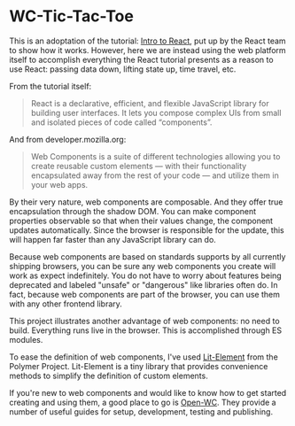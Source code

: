 # WC-Tic-Tac-Toe

This is an adoptation of the tutorial: [Intro to React](https://reactjs.org/tutorial/tutorial.html#overview), put up by the React team to show how it works. However, here we are instead using the web platform itself to accomplish everything the React tutorial presents as a reason to use React: passing data down, lifting state up, time travel, etc. 

From the tutorial itself:

> React is a declarative, efficient, and flexible JavaScript library for building user interfaces. It lets you compose complex UIs from small and isolated pieces of code called “components”.

And from developer.mozilla.org:

> Web Components is a suite of different technologies allowing you to create reusable custom elements — with their functionality encapsulated away from the rest of your code — and utilize them in your web apps.

By their very nature, web components are composable. And they offer true encapsulation through the shadow DOM. You can make component properties observable so that when their values change, the component updates automatically. Since the browser is responsible for the update, this will happen far faster than any JavaScript library can do.

Because web components are based on standards supports by all currently shipping browsers, you can be sure any web components you create will work as expect indefinitely. You do not have to worry about features being deprecated and labeled "unsafe" or "dangerous" like libraries often do. In fact, because web components are part of the browser, you can use them with any other frontend library.


This project illustrates another advantage of web components: no need to build. Everything runs live in the browser. This is accomplished through ES modules.

To ease the definition of web components, I've used [Lit-Element](https://lit-element.polymer-project.org) from the Polymer Project. Lit-Element is a tiny library that provides convenience methods to simplify the definition of custom elements. 

If you're new to web components and would like to know how to get started creating and using them, a good place to go is [Open-WC](https://open-wc.org). They provide a number of useful guides for setup, development, testing and publishing. 
